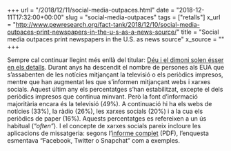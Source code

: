 +++
url = "/2018/12/11/social-media-outpaces.html"
date = "2018-12-11T17:32:00+00:00"
slug = "social-media-outpaces"
tags = ["retalls"]
x_url = "http://www.pewresearch.org/fact-tank/2018/12/10/social-media-outpaces-print-newspapers-in-the-u-s-as-a-news-source/"
title = "Social media outpaces print newspapers in the U.S. as news source"
x_source = ""
+++


Sempre cal continuar llegint més enllà del titular: [Déu i el dimoni solen ésser en els detalls](https://en.wikipedia.org/wiki/The_devil_is_in_the_detail). Durant anys ha descendit el nombre de persones als EUA que s’assabenten de les notícies mitjançant la televisió o els periòdics impresos, mentre que han augmentat les que s’informen mitjançant webs i xarxes socials. Aquest últim any els percentatges s’han estabilitzat, excepte el dels periòdics impresos que continua minvant. Però la font d’informació majoritària encara és la televisió (49%). A continuació hi ha els webs de notícies (33%), la ràdio (26%), les xarxes socials (20%) i a la cua els periòdics de paper (16%). Aquests percentatges es refereixen a un ús habitual (*“often”*). I el concepte de xarxes socials pareix incloure les aplicacions de missatgeria: segons l’[informe complet](http://www.journalism.org/wp-content/uploads/sites/8/2018/12/PJ_2018.12.03_read-watch-listen_FINAL1.pdf) (PDF), l’enquesta esmentava “Facebook, Twitter o Snapchat“ com a exemples.
